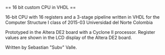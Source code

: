 == 16 bit custom CPU in VHDL ==

16-bit CPU with 16 registers and a 3-stage pipeline written in VHDL for the Computer Structure I class of 2015-03 Universidad del Norte Colombia

Prototyped in the Altera DE2 board with a Cyclone II processor.
Register values are shown in the LCD display of the Altera DE2 board.

Written by Sebastian "Subv" Valle.